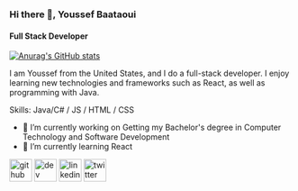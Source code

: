 ### Hi there 👋, Youssef Baataoui
#### Full Stack Developer
[![Anurag's GitHub stats](https://github-readme-stats.vercel.app/api?username=ybaataoui)](https://github.com/ybaataoui/github-readme-stats)

I am Youssef from the United States, and I do a full-stack developer. I enjoy learning new technologies and frameworks such as React, as well as programming with Java.

Skills: Java/C# / JS / HTML / CSS

- 🔭 I’m currently working on Getting my Bachelor's degree in Computer Technology and Software Development 
- 🌱 I’m currently learning React 


[<img src='https://cdn.jsdelivr.net/npm/simple-icons@3.0.1/icons/github.svg' alt='github' height='40'>](https://github.com/ybaataoui)  [<img src='https://cdn.jsdelivr.net/npm/simple-icons@3.0.1/icons/dev-dot-to.svg' alt='dev' height='40'>](https://dev.to/ybaataoui)  [<img src='https://cdn.jsdelivr.net/npm/simple-icons@3.0.1/icons/linkedin.svg' alt='linkedin' height='40'>](https://www.linkedin.com/in/baataoui-youssef/)  [<img src='https://cdn.jsdelivr.net/npm/simple-icons@3.0.1/icons/twitter.svg' alt='twitter' height='40'>](https://twitter.com/ybaataoui)  

